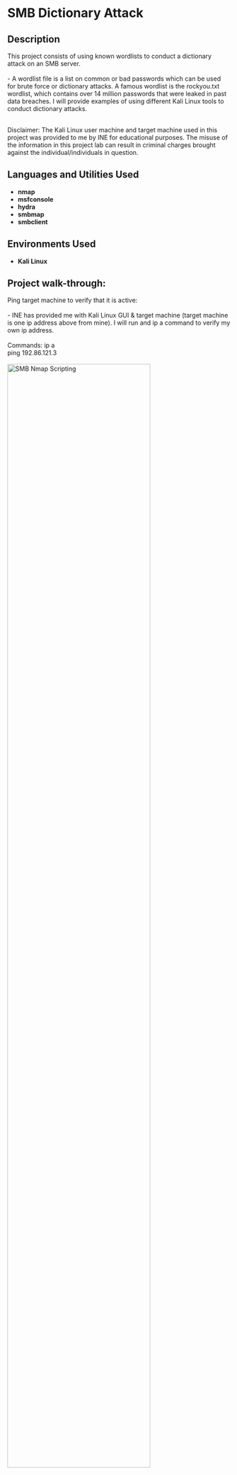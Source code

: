 <h1>SMB Dictionary Attack</h1>


<h2>Description</h2>
This project consists of using known wordlists to conduct a dictionary attack on an SMB server. 
<br />
<br />
- A wordlist file is a list on common or bad passwords which can be used for brute force or dictionary attacks. A famous wordlist is the rockyou.txt wordlist, which contains over 14 million passwords that were leaked in past data breaches. I will provide examples of using different Kali Linux tools to conduct dictionary attacks. 
<br />
<br />

Disclaimer: The Kali Linux user machine and target machine used in this project was provided to me by INE for educational purposes. The misuse of the information in this project lab can result in criminal charges brought against the individual/individuals in question.
<br />


<h2>Languages and Utilities Used</h2>

- <b>nmap</b>
- <b>msfconsole</b>
- <b>hydra</b>
- <b>smbmap</b>
- <b>smbclient</b>


<h2>Environments Used </h2>

- <b>Kali Linux</b>

<h2>Project walk-through:</h2>

<p align="left">
Ping target machine to verify that it is active: <br/>
<br/>
- INE has provided me with Kali Linux GUI & target machine (target machine is one ip address above from mine).  I will run and ip a command to verify my own ip address. 
<br/>
<br/>
Commands: ip a
<br/>
ping 192.86.121.3
<br/>
<br/>
<img src="https://i.imgur.com/lj1us1d.png" height="80%" width="80%" alt="SMB Nmap Scripting" class="center"/>
<br />
<br />
<br />
<br />
<br />
<br />
<br />




</p>
